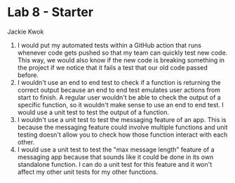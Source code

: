 # Lab 8 - Starter
Jackie Kwok

1) I would put my automated tests within a GitHub action that runs whenever code gets pushed so that my team can quickly test new code. This way, we would also know if the new code is breaking something in the project if we notice that it fails a test that our old code passed before. 
2) I wouldn't use an end to end test to check if a function is returning the correct output because an end to end test emulates user actions from start to finish. A regular user wouldn't be able to check the output of a specific function, so it wouldn't make sense to use an end to end test. I would use a unit test to test the output of a function. 
3) I wouldn't use a unit test to test the messaging feature of an app. This is because the messaging feature could involve multiple functions and unit testing doesn't allow you to check how those function interact with each other. 
4) I would use a unit test to test the "max message length" feature of a messaging app because that sounds like it could be done in its own standalone function. I can do a unit test for this feature and it won't affect my other unit tests for my other functions. 
